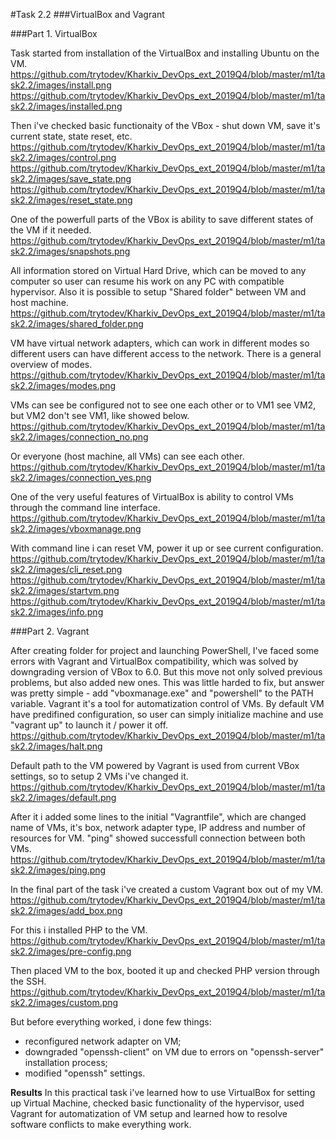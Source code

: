 #Task 2.2
###VirtualBox and Vagrant

###Part 1. VirtualBox

Task started from installation of the VirtualBox and installing Ubuntu on the VM.
https://github.com/trytodev/Kharkiv_DevOps_ext_2019Q4/blob/master/m1/task2.2/images/install.png
https://github.com/trytodev/Kharkiv_DevOps_ext_2019Q4/blob/master/m1/task2.2/images/installed.png

Then i've checked basic functionaity of the VBox - shut down VM, save it's current state, state reset, etc.
https://github.com/trytodev/Kharkiv_DevOps_ext_2019Q4/blob/master/m1/task2.2/images/control.png
https://github.com/trytodev/Kharkiv_DevOps_ext_2019Q4/blob/master/m1/task2.2/images/save_state.png
https://github.com/trytodev/Kharkiv_DevOps_ext_2019Q4/blob/master/m1/task2.2/images/reset_state.png

One of the powerfull parts of the VBox is ability to save different states of the VM if it needed.
https://github.com/trytodev/Kharkiv_DevOps_ext_2019Q4/blob/master/m1/task2.2/images/snapshots.png

All information stored on Virtual Hard Drive, which can be moved to any computer so user can resume his work on any PC with compatible hypervisor. Also it is possible to setup "Shared folder" between VM and host machine.
https://github.com/trytodev/Kharkiv_DevOps_ext_2019Q4/blob/master/m1/task2.2/images/shared_folder.png

VM have virtual network adapters, which can work in different modes so different users can have different access to the network. There is a general overview of modes.
https://github.com/trytodev/Kharkiv_DevOps_ext_2019Q4/blob/master/m1/task2.2/images/modes.png

VMs can see be configured not to see one each other or to VM1 see VM2, but VM2 don't see VM1, like showed below.
https://github.com/trytodev/Kharkiv_DevOps_ext_2019Q4/blob/master/m1/task2.2/images/connection_no.png

Or everyone (host machine, all VMs) can see each other.
https://github.com/trytodev/Kharkiv_DevOps_ext_2019Q4/blob/master/m1/task2.2/images/connection_yes.png

One of the very useful features of VirtualBox is ability to control VMs through the command line interface.
https://github.com/trytodev/Kharkiv_DevOps_ext_2019Q4/blob/master/m1/task2.2/images/vboxmanage.png

With command line i can reset VM, power it up or see current configuration.
https://github.com/trytodev/Kharkiv_DevOps_ext_2019Q4/blob/master/m1/task2.2/images/cli_reset.png
https://github.com/trytodev/Kharkiv_DevOps_ext_2019Q4/blob/master/m1/task2.2/images/startvm.png
https://github.com/trytodev/Kharkiv_DevOps_ext_2019Q4/blob/master/m1/task2.2/images/info.png

###Part 2. Vagrant

After creating folder for project and launching PowerShell, I've faced some errors with Vagrant and VirtualBox compatibility, which was solved by downgrading version of VBox to 6.0. But this move not only solved previous problems, but also added new ones. This was little harded to fix, but answer was pretty simple - add "vboxmanage.exe" and "powershell" to the PATH variable.
Vagrant it's a tool for automatization control of VMs. By default VM have predifined configuration, so user can simply initialize machine and use "vagrant up" to launch it / power it off.
https://github.com/trytodev/Kharkiv_DevOps_ext_2019Q4/blob/master/m1/task2.2/images/halt.png

Default path to the VM powered by Vagrant is used from current VBox settings, so to setup 2 VMs i've changed it.
https://github.com/trytodev/Kharkiv_DevOps_ext_2019Q4/blob/master/m1/task2.2/images/default.png

After it i added some lines to the initial "Vagrantfile", which are changed name of VMs, it's box, network adapter type, IP address and number of resources for VM. "ping" showed successfull connection between both VMs.
https://github.com/trytodev/Kharkiv_DevOps_ext_2019Q4/blob/master/m1/task2.2/images/ping.png

In the final part of the task i've created a custom Vagrant box out of my VM.
https://github.com/trytodev/Kharkiv_DevOps_ext_2019Q4/blob/master/m1/task2.2/images/add_box.png

For this i installed PHP to the VM. 
https://github.com/trytodev/Kharkiv_DevOps_ext_2019Q4/blob/master/m1/task2.2/images/pre-config.png

Then placed VM to the box, booted it up and checked PHP version through the SSH.
https://github.com/trytodev/Kharkiv_DevOps_ext_2019Q4/blob/master/m1/task2.2/images/custom.png

But before everything worked, i done few things:
- reconfigured network adapter on VM;
- downgraded "openssh-client" on VM due to errors on "openssh-server" installation process;
- modified "openssh" settings.

**Results**
In this practical task i've learned how to use VirtualBox for setting up Virtual Machine, checked basic functionality of the hypervisor, used Vagrant for automatization of VM setup and learned how to resolve software conflicts to make everything work.